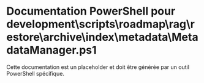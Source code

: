 # Documentation PowerShell pour development\scripts\roadmap\rag\restore\archive\index\metadata\MetadataManager.ps1

Cette documentation est un placeholder et doit être générée par un outil PowerShell spécifique.
